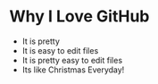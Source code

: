 # Why I Love GitHub

* It is pretty
* It is easy to edit files
* It is pretty easy to edit files
* Its like Christmas Everyday!
